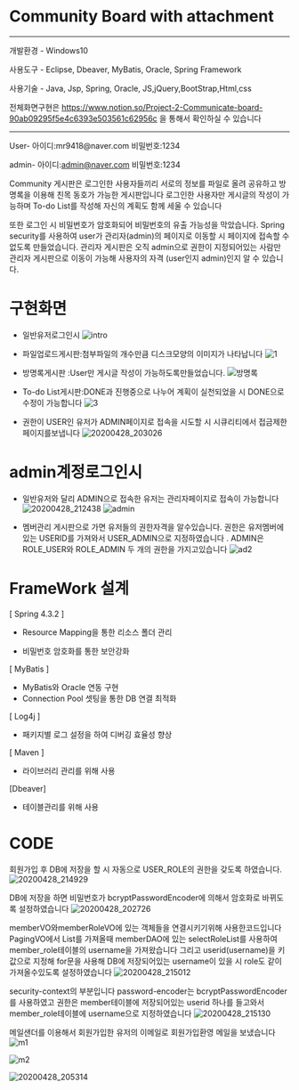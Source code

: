 # Community Board with attachment
<hr>
개발환경 - Windows10


사용도구 - Eclipse, Dbeaver, MyBatis, Oracle, Spring Framework 

사용기술 - Java, Jsp, Spring, Oracle, JS,jQuery,BootStrap,Html,css

전체화면구현은 https://www.notion.so/Project-2-Communicate-board-90ab09295f5e4c6393e503561c62956c 을 통해서 확인하실 수 있습니다



<hr>
 User- 아이디:mr9418@naver.com 비밀번호:1234 
 
 
 admin- 아이디:admin@naver.com 비밀번호:1234

Community 게시판은 로그인한 사용자들끼리 서로의 정보를 파일로 올려 공유하고 방명록을 이용해 친목 동호가 가능한 게시판입니다
로그인한 사용자만 게시글의 작성이 가능하며 To-do List를 작성해 자신의 계획도 함께 세울 수 있습니다

또한 로그인 시 비밀번호가 암호화되어 비밀번호의 유출 가능성을 막았습니다.
Spring security를 사용하여 user가 관리자(admin)의 페이지로 이동할 시 페이지에 접속할 수 없도록 만들었습니다.
관리자 게시판은 오직 admin으로 권한이 지정되어있는 사람만 관리자 게시판으로 이동이 가능해 사용자의 자격 (user인지 admin)인지 알 수 있습니다. 

# 구현화면

* 일반유저로그인시
![intro](https://user-images.githubusercontent.com/59599438/80486508-3f667380-8996-11ea-9ff7-4bcd070d6092.png)

* 파일업로드게시판:첨부파일의 개수만큼 디스크모양의 이미지가 나타납니다 
![1](https://user-images.githubusercontent.com/59599438/80486558-50af8000-8996-11ea-93da-90f4fdd6e530.png)

* 방명록게시판 :User만 게시글 작성이 가능하도록만들었습니다. 
![방명록](https://user-images.githubusercontent.com/59599438/81379936-f60be600-9144-11ea-8da8-b2aef4c4d40a.png)

* To-do List게시판:DONE과 진행중으로 나누어 계획이 실천되었을 시 DONE으로 수정이 가능합니다
![3](https://user-images.githubusercontent.com/59599438/80486575-5a38e800-8996-11ea-9af3-9ea5eeb85ea2.png)

* 권한이 USER인 유저가 ADMIN페이지로 접속을 시도할 시 시큐리티에서 접금제한 페이지를보냅니다
![20200428_203026](https://user-images.githubusercontent.com/59599438/80487294-8acd5180-8997-11ea-8ad0-9c784af515d1.png)

# admin계정로그인시

* 일반유저와 달리 ADMIN으로 접속한 유저는 관리자페이지로 접속이 가능합니다
![20200428_212438](https://user-images.githubusercontent.com/59599438/80487055-290ce780-8997-11ea-8641-86b7315bd933.png)
![admin](https://user-images.githubusercontent.com/59599438/80486830-c1ef3300-8996-11ea-8da9-60f342f4a6ae.png)

* 멤버관리 게시판으로 가면 유저들의 권한자격을 알수있습니다. 
권한은 유저멤버에 있는 USERID를 가져와서 USER_ADMIN으로 지정하였습니다 .
ADMIN은 ROLE_USER와 ROLE_ADMIN 두 개의 권한을 가지고있습니다
![ad2](https://user-images.githubusercontent.com/59599438/80486853-cd425e80-8996-11ea-9f91-dcce99a704b2.png)

# FrameWork 설계
[ Spring 4.3.2 ]

* Resource Mapping을 통한 리소스 폴더 관리

* 비밀번호 암호화를 통한 보안강화

[ MyBatis ]

* MyBatis와 Oracle 연동 구현
* Connection Pool 셋팅을 통한 DB 연결 최적화

[ Log4j ]

* 패키지별 로그 설정을 하여 디버깅 효율성 향상

[ Maven ]

* 라이브러리 관리를 위해 사용

[Dbeaver]

* 테이블관리를 위해 사용


# CODE
회원가입 후 DB에 저장을 할 시 자동으로 USER_ROLE의 권한을 갖도록 하였습니다. 
![20200428_214929](https://user-images.githubusercontent.com/59599438/80489302-94a48400-899a-11ea-934e-70b6f1748fef.png)


DB에 저장을 하면 비밀번호가 bcryptPasswordEncoder에 의해서 암호화로 바뀌도록 설정하였습니다
![20200428_202726](https://user-images.githubusercontent.com/59599438/80489505-e0efc400-899a-11ea-9e2a-f2dcf66f9cef.png)

memberVO와memberRoleVO에 있는 객체들을 연결시키기위해 사용한코드입니다 
PagingVO에서 List를 가져올때 memberDAO에 있는 selectRoleList를 사용하여 member_role테이블의 username을 가져왔습니다
그리고 userid(username)을 키 값으로 지정해 for문을 사용해 DB에 저장되어있는 username이 있을 시 role도 같이 가져올수있도록 설정하였습니다
![20200428_215012](https://user-images.githubusercontent.com/59599438/80489315-99693800-899a-11ea-968c-59c2b0889d31.png)


security-context의 부분입니다
 password-encoder는 bcryptPasswordEncoder를 사용하였고 권한은 member테이블에 저장되어있는 userid 하나를 들고와서 member_role테이블에 username으로 지정하였습니다
![20200428_215130](https://user-images.githubusercontent.com/59599438/80489330-9e2dec00-899a-11ea-8dd0-d704ab19783f.png)

 메일샌더를 이용해서 회원가입한 유저의 이메일로 회원가입환영 메일을 보냈습니다
![m1](https://user-images.githubusercontent.com/59599438/80496658-7a6fa380-89a4-11ea-9d2f-1debc269e586.png)

![m2](https://user-images.githubusercontent.com/59599438/80496674-7e032a80-89a4-11ea-8554-c9c8090173fc.png)

![20200428_205314](https://user-images.githubusercontent.com/59599438/80497328-3fba3b00-89a5-11ea-8df0-27df94366d09.png)
